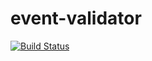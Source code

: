 # event-validator

[![Build Status](https://travis-ci.org/ahmed-alaa/event-validator.svg?branch=master)](https://travis-ci.org/ahmed-alaa/event-validator)